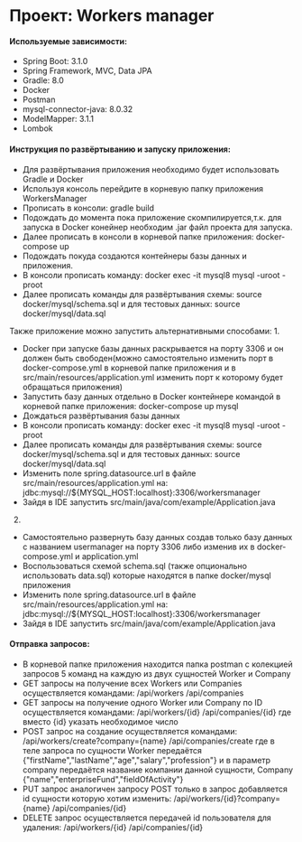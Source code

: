 # Проект: Workers manager

#### Используемые зависимости:
- Spring Boot: 3.1.0
- Spring Framework, MVC, Data JPA
- Gradle: 8.0
- Docker
- Postman
- mysql-connector-java: 8.0.32
- ModelMapper: 3.1.1
- Lombok

#### Инструкция по развёртыванию и запуску приложения:
- Для развёртывания приложения необходимо будет использовать Gradle и Docker
- Используя консоль перейдите в корневую папку приложения WorkersManager
- Прописать в консоли: gradle build
- Подождать до момента пока приложение скомпилируется,т.к. для запуска в Docker конейнер необходим .jar файл проекта для запуска.
- Далее прописать в консоли в корневой папке приложения: docker-compose up
- Подождать покуда создаются контейнеры базы данных и приложения.
- В консоли прописать команду: docker exec -it mysql8 mysql -uroot -proot
- Далее прописать команды для развёртывания схемы: source docker/mysql/schema.sql и для тестовых данных: source docker/mysql/data.sql

Также приложение можно запустить альтернативными способами:
1.
- Docker при запуске базы данных раскрывается на порту 3306 и он должен быть свободен(можно самостоятельно изменить порт в docker-compose.yml в корневой папке приложения и в src/main/resources/application.yml изменить порт к которому будет обращаться приложения)
- Запустить базу данных отдельно в Docker контейнере командой в корневой папке приложения: docker-compose up mysql
- Дождаться развёртывания базы данных
- В консоли прописать команду: docker exec -it mysql8 mysql -uroot -proot
- Далее прописать команды для развёртывания схемы: source docker/mysql/schema.sql и для тестовых данных: source docker/mysql/data.sql
- Изменить поле spring.datasource.url в файле src/main/resources/application.yml на: jdbc:mysql://${MYSQL_HOST:localhost}:3306/workersmanager
- Зайдя в IDE запустить src/main/java/com/example/Application.java
2.
- Самостоятельно развернуть базу данных создав только базу данных с названием usermanager на порту 3306 либо изменив их в docker-compose.yml и application.yml
- Воспользоваться схемой schema.sql (также опционально использовать data.sql) которые находятся в папке docker/mysql приложения
- Изменить поле spring.datasource.url в файле src/main/resources/application.yml на: jdbc:mysql://${MYSQL_HOST:localhost}:3306/workersmanager
- Зайдя в IDE запустить src/main/java/com/example/Application.java

#### Отправка запросов:
- В корневой папке приложения находится папка postman с колекцией запросов 5 команд на каждую из двух сущностей Worker и Company
- GET запросы на получение всех Workers или Companies осуществляется командами: /api/workers /api/companies
- GET запросы на получение одного Worker или Company по ID осуществляется командами: /api/workers/{id} /api/companies/{id} где вместо {id} указать необходимое число
- POST запрос на создание осуществляется командами: /api/workers/create?company={name} /api/companies/create где в теле запроса по сущности Worker передаётся {"firstName","lastName","age","salary","profession"} и в параметр company передаётся название компании данной сущности, Company {"name","enterpriseFund","fieldOfActivity"}
- PUT запрос аналогичен запросу POST только в запрос добавляется id сущности которую хотим изменить: /api/workers/{id}?company={name} /api/companies/{id}
- DELETE запрос осуществляется передачей id пользователя для удаления: /api/workers/{id} /api/companies/{id}